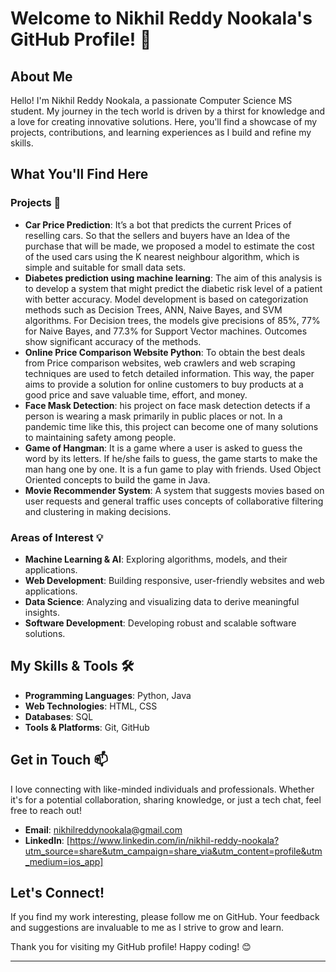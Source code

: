 # Welcome to Nikhil Reddy Nookala's GitHub Profile! 🎉

## About Me

Hello! I'm Nikhil Reddy Nookala, a passionate Computer Science MS student. My journey in the tech world is driven by a thirst for knowledge and a love for creating innovative solutions. Here, you'll find a showcase of my projects, contributions, and learning experiences as I build and refine my skills.

## What You'll Find Here

### Projects 🚀
- **Car Price Prediction**: ⁠It’s a bot that predicts the current Prices of reselling cars. So that the sellers and buyers have an Idea of the purchase that will be made, we proposed a model to estimate the cost of the used cars using the K nearest neighbour algorithm, which is simple and suitable for small data sets.
- **Diabetes prediction using machine learning**:  ⁠The aim of this analysis is to develop a system that might predict the diabetic risk level of a patient with better accuracy. Model development is based on categorization methods such as Decision Trees, ANN, Naive Bayes, and SVM algorithms. For Decision trees, the models give precisions of 85%, 77% for Naive Bayes, and 77.3% for Support Vector machines. Outcomes show significant accuracy of the methods.
- **Online Price Comparison Website Python**: ⁠To obtain the best deals from Price comparison websites, web crawlers and web scraping techniques are used to fetch detailed information. This way, the paper aims to provide a solution for online customers to buy products at a good price and save valuable time, effort, and money.
- **Face Mask Detection**: his project on face mask detection detects if a person is wearing a mask primarily in public places or not. In a pandemic time like this, this project can become one of many solutions to maintaining safety among people.
- **Game of Hangman**: ⁠It is a game where a user is asked to guess the word by its letters. If he/she fails to guess, the game starts to make the man hang one by one. It is a fun game to play with friends. Used Object Oriented concepts to build the game in Java.
- **Movie Recommender System**: ⁠A system that suggests movies based on user requests and general traffic uses concepts of collaborative filtering and clustering in making decisions.

  
### Areas of Interest 💡
- **Machine Learning & AI**: Exploring algorithms, models, and their applications.
- **Web Development**: Building responsive, user-friendly websites and web applications.
- **Data Science**: Analyzing and visualizing data to derive meaningful insights.
- **Software Development**: Developing robust and scalable software solutions.

## My Skills & Tools 🛠️

- **Programming Languages**: Python, Java
- **Web Technologies**: HTML, CSS
- **Databases**: SQL
- **Tools & Platforms**: Git, GitHub

## Get in Touch 📫

I love connecting with like-minded individuals and professionals. Whether it's for a potential collaboration, sharing knowledge, or just a tech chat, feel free to reach out!

- **Email**: nikhilreddynookala@gmail.com
- **LinkedIn**: [https://www.linkedin.com/in/nikhil-reddy-nookala?utm_source=share&utm_campaign=share_via&utm_content=profile&utm_medium=ios_app]

## Let's Connect!
If you find my work interesting, please follow me on GitHub. Your feedback and suggestions are invaluable to me as I strive to grow and learn.

Thank you for visiting my GitHub profile! Happy coding! 😊

---
